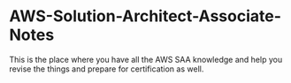 # AWS-Solution-Architect-Associate-Notes
This is the place where you have all the AWS SAA knowledge and help you revise the things and prepare for certification as well.
